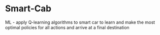 # Smart-Cab
ML - apply Q-learning algorithms to smart car to learn and make the most optimal policies for all actions and arrive at a final destination
